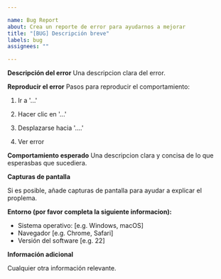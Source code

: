 ```yaml
---

name: Bug Report
about: Crea un reporte de error para ayudarnos a mejorar
title: "[BUG] Descripción breve"
labels: bug
assignees: ""

---
```


**Descripción del error**
Una descripcion clara del error.

**Reproducir el error**
Pasos para reproducir el comportamiento:

1. Ir a '...'

2. Hacer clic en '...'

3. Desplazarse hacia '....'

4. Ver error

**Comportamiento esperado**
Una descripcion clara y concisa de lo que esperasbas que sucediera.

**Capturas de pantalla**

Si es posible, añade capturas de pantalla para ayudar a explicar el proplema.

**Entorno (por favor completa la siguiente informacion):**

* Sistema operativo: [e.g. Windows, macOS]
* Navegador [e.g. Chrome, Safari]
* Versión del software [e.g. 22]

**Información adicional**

Cualquier otra información relevante.